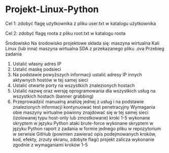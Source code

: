 # Projekt-Linux-Python

Cel 1: zdobyć flagę użytkownika z pliku user.txt w katalogu użytkownika

Cel 2: zdobyć flagę roota z pliku root.txt w katalogu roota

Środowisko
Na środowisko projektowe składa się:
maszyna wirtualna Kali Linux (lub inna)
maszyna wirtualna SDA z przekazanego pliku .ova
Przebieg zadania
1. Ustalić własny adres IP
2. Ustalić maskę podsieci
3. Na podstawie powyższych informacji ustalić adresy IP innych aktywnych hostów w
tej samej sieci
4. Ustalić otwarte porty na wszystkich znalezionych hostach
5. Ustalić nazwę oraz wersję oprogramowania dla wszystkich usług na wszystkich
hostach (banner grabbing)
6. Przeprowadzić manualną analizę jednej z usług i na podstawie znalezionych
informacji kontynuować test penetracyjny
Wymagania
obie maszyny wirtualne powinny znajdować się w tej samej sieci (izolowanej typu
host-only lub zmostkowane)
kroki 1-5 wykonane skryptem w języku Python
ataki brute-force wykonane skryptem w języku Python
raport z zadania w formie jednego pliku w repozytorium w serwisie GitHub
(powinien zawierać opis podejmowanych kroków, kod, efekty, zrzuty ekranu,
zdobyte flagi)
projekt zalicza wykonanie zgodnie z wymaganiami kroków 1-5
